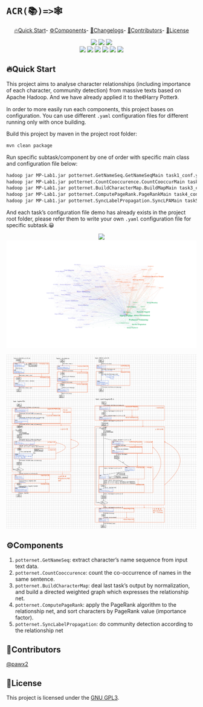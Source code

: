 # `ACR(📚️)=>🕸️`

<p align="center">
    <a href="#quick-start">🔥Quick Start</a>-
    <a href="#components">⚙️Components</a>-
<!--    <a href="#-Document">📕Document</a>- -->
    <a href="./CHANGELOGS.md">📙Changelogs</a>-
    <a href="#contributors">🧑Contributors</a>-
    <a href="#license">📄License</a>
</p>

<p align="center">
    <img src="https://img.shields.io/badge/build-passed-green">
    <img src="https://img.shields.io/badge/test-failing-red">
    <img src="https://img.shields.io/badge/License-GPL3-green">
	</br>
    <img src="https://img.shields.io/badge/Ubuntu-20.04-orange">
    <img src="https://img.shields.io/badge/IDEA-2023.1.1-blue">
    <img src="https://img.shields.io/badge/Apache Hadoop-3.2.1-yellow">
    <img src="https://img.shields.io/badge/JDK-8u201-orange">
    <img src="https://img.shields.io/badge/maven-4.0.0-blue">
    <img src="https://img.shields.io/badge/snakeyaml-1.28-violet">
</p>

## 🔥Quick Start

This project aims to analyse character relationships (including importance of each character, community detection) from massive texts based on Apache Hadoop. And we have already applied it to the《Harry Potter》.

In order to more easily run each components, this project bases on configuration. You can use different `.yaml` configuration files for different running only with once building.

Build this project by maven in the project root folder:

```bash
mvn clean package
```

Run specific subtask/component by one of order with specific main class and configuration file below:

```bash
hadoop jar MP-Lab1.jar potternet.GetNameSeq.GetNameSeqMain task1_conf.yaml
hadoop jar MP-Lab1.jar potternet.CountCooccurence.CountCooccurMain task2_conf.yaml
hadoop jar MP-Lab1.jar potternet.BuildCharacterMap.BuildMapMain task3_conf.yaml
hadoop jar MP-Lab1.jar potternet.ComputePageRank.PageRankMain task4_conf.yaml
hadoop jar MP-Lab1.jar potternet.SyncLabelPropagation.SyncLPAMain task5_conf.yaml
```

And each task’s configuration file demo has already exists in the project root folder, please refer them to write your own `.yaml` configuration file for specific subtask.😀

<p align="center">
    <img src="./ReadMe.asset/PageRank.gif" style="height:">
    <img src="./ReadMe.asset/community.png" style="height:">
</p>


<p align="center">
    <img src="./ReadMe.asset/StructGraph.png">
</p>



## ⚙Components

1. `potternet.GetNameSeq`: extract character’s name sequence from input text data.
2. `potternet.CountCooccurence`: count the co-occurrence of names in the same sentence.
3. `potternet.BuildCharacterMap`: deal last task’s output by normalization, and build a directed weighted graph which expresses the relationship net.
4. `potternet.ComputePageRank`: apply the PageRank algorithm to the relationship net, and sort characters by PageRank value (importance factor).
5. `potternet.SyncLabelPropagation`: do community detection according to the relationship net



## 🧑Contributors

[@pawx2](https://github.com/pawx2)

## 📄License

This project is licensed under the [GNU GPL3](./LICENSE).